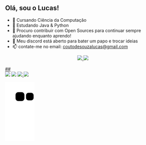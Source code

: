 ## Olá, sou o Lucas!

- 🔭 Cursando Ciência da Computação
- 🌱 Estudando Java & Python
- 🤔 Procuro contribuir com Open Sources para continuar sempre ajudando enquanto aprendo!
- 💬 Meu discord está aberto para bater um papo e trocar ideias
- 📫 contate-me no email: coutodesouzalucas@gmail.com

<div align="center">
  <a href="https://github.com/lucaskouto">
  <img height="180em" src="https://github-readme-stats.vercel.app/api?username=lucaskouto&show_icons=true&theme=monokai&include_all_commits=true&count_private=true"/>
  <img height="180em" src="https://github-readme-stats.vercel.app/api/top-langs/?username=lucaskouto&layout=compact&langs_count=7&theme=monokai"/>
</div>
<div style="display: inline_block"><br>
  <!-- <img align="center" alt="Lucas-Js" height="30" width="40" src="https://raw.githubusercontent.com/devicons/devicon/master/icons/javascript/javascript-plain.svg">
  <img align="center" alt="Lucas-HTML" height="30" width="40" src="https://raw.githubusercontent.com/devicons/devicon/master/icons/html5/html5-original.svg">
  <img align="center" alt="Lucas-CSS" height="30" width="40" src="https://raw.githubusercontent.com/devicons/devicon/master/icons/css3/css3-original.svg">
  -->
  ##
 
<div>
  <a href="https://instagram.com/lucaascoutin" target="_blank"><img src="https://img.shields.io/badge/-Instagram-%23E4405F?style=for-the-badge&logo=instagram&logoColor=white" target="_blank"></a>
 <a href="https://discord.gg/ZAPCD4fX" target="_blank"><img src="https://img.shields.io/badge/Discord-7289DA?style=for-the-badge&logo=discord&logoColor=white" target="_blank"></a> 
  <a href = "mailto:coutodesouzalucas@gmail.com"><img src="https://img.shields.io/badge/-Gmail-%23333?style=for-the-badge&logo=gmail&logoColor=white" target="_blank">     </a>
  <a href="https://www.linkedin.com/in/lucascoutodsouza/" target="_blank"><img src="https://img.shields.io/badge/-LinkedIn-%230077B5?style=for-the-badge&logo=linkedin&logoColor=white" target="_blank"></a> 
 
  ![Snake animation](https://github.com/lucaskouto/lucaskouto/blob/output/github-contribution-grid-snake.svg)
 
</div>
